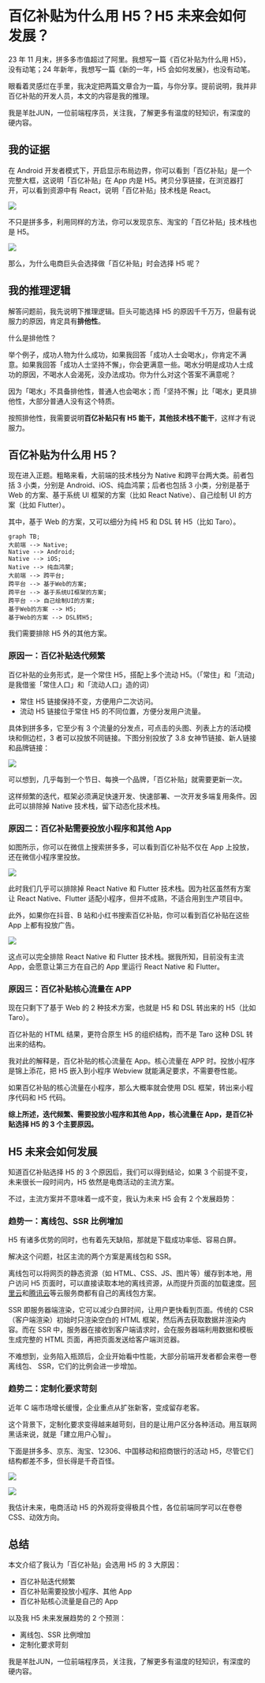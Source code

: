 # 百亿补贴为什么用 H5？H5 未来会如何发展？

23 年 11 月末，拼多多市值超过了阿里。我想写一篇《百亿补贴为什么用 H5》，没有动笔；24 年新年，我想写一篇《新的一年，H5 会如何发展》，也没有动笔。

眼看着灵感烂在手里，我决定把两篇文章合为一篇，与你分享。提前说明，我并非百亿补贴的开发人员，本文的内容是我的推理。

我是羊肚JUN，一位前端程序员，关注我，了解更多有温度的轻知识，有深度的硬内容。

## 我的证据

在 Android 开发者模式下，开启显示布局边界，你可以看到「百亿补贴」是一个完整大框，这说明「百亿补贴」在 App 内是 H5。拷贝分享链接，在浏览器打开，可以看到资源中有 React，说明「百亿补贴」技术栈是 React。

![](./img/pdd-stack.png)

不只是拼多多，利用同样的方法，你可以发现京东、淘宝的「百亿补贴」技术栈也是 H5。

![](./img/pdd-jd-taobao.png)

那么，为什么电商巨头会选择做「百亿补贴」时会选择 H5 呢？

## 我的推理逻辑

解答问题前，我先说明下推理逻辑。巨头可能选择 H5 的原因千千万万，但最有说服力的原因，肯定具有**排他性**。

什么是排他性？

举个例子，成功人物为什么成功，如果我回答「成功人士会喝水」，你肯定不满意。如果我回答「成功人士坚持不懈」，你会更满意一些。喝水分明是成功人士成功的原因，不喝水人会渴死，没办法成功。你为什么对这个答案不满意呢？

因为「喝水」不具备排他性，普通人也会喝水；而「坚持不懈」比「喝水」更具排他性，大部分普通人没有这个特质。

按照排他性，我需要说明**百亿补贴只有 H5 能干，其他技术栈不能干**，这样才有说服力。

## 百亿补贴为什么用 H5？

现在进入正题。粗略来看，大前端的技术栈分为 Native 和跨平台两大类。前者包括 3 小类，分别是 Android、iOS、纯血鸿蒙；后者也包括 3 小类，分别是基于 Web 的方案、基于系统 UI 框架的方案（比如 React Native）、自己绘制 UI 的方案（比如 Flutter）。

其中，基于 Web 的方案，又可以细分为纯 H5 和 DSL 转 H5（比如 Taro）。

```mermaid
graph TB;
大前端 --> Native;
Native --> Android;
Native --> iOS;
Native --> 纯血鸿蒙;
大前端 --> 跨平台;
跨平台 --> 基于Web的方案;
跨平台 --> 基于系统UI框架的方案;
跨平台 --> 自己绘制UI的方案;
基于Web的方案 --> H5;
基于Web的方案 --> DSL转H5;
```

我们需要排除 H5 外的其他方案。

### 原因一：百亿补贴迭代频繁

百亿补贴的业务形式，是一个常住 H5，搭配上多个流动 H5。（「常住」和「流动」是我借鉴「常住人口」和「流动人口」造的词）

- 常住 H5 链接保持不变，方便用户二次访问。
- 流动 H5 链接位于常住 H5 的不同位置，方便分发用户流量。

具体到拼多多，它至少有 3 个流量的分发点，可点击的头图、列表上方的活动模块和侧边栏，3 者可以投放不同链接。下图分别投放了 3.8 女神节链接、新人链接和品牌链接：

![](./img/pdd-activity.png)

可以想到，几乎每到一个节日、每换一个品牌，「百亿补贴」就需要更新一次。

这样频繁的迭代，框架必须满足快速开发、快速部署、一次开发多端复用条件。因此可以排除掉 Native 技术栈，留下动态化技术栈。

### 原因二：百亿补贴需要投放小程序和其他 App

如图所示，你可以在微信上搜索拼多多，可以看到百亿补贴不仅在 App 上投放，还在微信小程序里投放。

![](./img/pdd-wx.png)

此时我们几乎可以排除掉 React Native 和 Flutter 技术栈。因为社区虽然有方案让 React Native、Flutter 适配小程序，但并不成熟，不适合用到生产项目中。

此外，如果你在抖音、B 站和小红书搜索百亿补贴，你可以看到百亿补贴在这些 App 上都有投放广告。

![](./img/pdd-advertisement.png)

这点可以完全排除 React Native 和 Flutter 技术栈。据我所知，目前没有主流 App，会愿意让第三方在自己的 App 里运行 React Native 和 Flutter。

### 原因三：百亿补贴核心流量在 APP

现在只剩下了基于 Web 的 2 种技术方案，也就是 H5 和 DSL 转出来的 H5（比如 Taro）。

百亿补贴的 HTML 结果，更符合原生 H5 的组织结构，而不是 Taro 这种 DSL 转出来的结构。

我对此的解释是，百亿补贴的核心流量在 App。核心流量在 APP 时。投放小程序是锦上添花，把 H5 嵌入到小程序 Webview 就能满足要求，不需要卷性能。

如果百亿补贴的核心流量在小程序，那么大概率就会使用 DSL 框架，转出来小程序代码和 H5 代码。

**综上所述，迭代频繁、需要投放小程序和其他 App，核心流量在 App，是百亿补贴选择 H5 的 3 个主要原因。**

## H5 未来会如何发展

知道百亿补贴选择 H5 的 3 个原因后，我们可以得到结论，如果 3 个前提不变，未来很长一段时间内，H5 依然是电商活动的主流方案。

不过，主流方案并不意味着一成不变，我认为未来 H5 会有 2 个发展趋势：

### 趋势一：离线包、SSR 比例增加

H5 有诸多优势的同时，也有着先天缺陷，那就是下载成功率低、容易白屏。

解决这个问题，社区主流的两个方案是离线包和 SSR。

离线包可以将网页的静态资源（如 HTML、CSS、JS、图片等）缓存到本地，用户访问 H5 页面时，可以直接读取本地的离线资源，从而提升页面的加载速度。[阿里云](https://help.aliyun.com/document_detail/178947.html)和[腾讯云](https://cloud.tencent.com/document/product/1034/64737)等云服务商都有自己的离线包方案。

SSR 即服务器端渲染，它可以减少白屏时间，让用户更快看到页面。传统的 CSR（客户端渲染）初始时只渲染空白的 HTML 框架，然后再去获取数据并渲染内容。而在 SSR 中，服务器在接收到客户端请求时，会在服务器端利用数据和模板生成完整的 HTML 页面，再把页面发送给客户端浏览器。

不难想到，业务陷入瓶颈后，企业开始看中性能，大部分前端开发者都会来卷一卷离线包、 SSR，它们的比例会进一步增加。

### 趋势二：定制化要求苛刻

近年 C 端市场增长缓慢，企业重点从扩张新客，变成留存老客。

这个背景下，定制化要求变得越来越苛刻，目的是让用户区分各种活动。用互联网黑话来说，就是「建立用户心智」。

下面是拼多多、京东、淘宝、12306、中国移动和招商银行的活动 H5，尽管它们结构都差不多，但长得是千奇百怪。

![](./img/fluid.png)

![](./img/12306-yidong-zhaoshang.png)

我估计未来，电商活动 H5 的外观将变得极具个性，各位前端同学可以在卷卷 CSS、动效方向。

## 总结

本文介绍了我认为「百亿补贴」会选用 H5 的 3 大原因：

- 百亿补贴迭代频繁
- 百亿补贴需要投放小程序、其他 App
- 百亿补贴核心流量是自己的 App

以及我 H5 未来发展趋势的 2 个预测：

- 离线包、SSR 比例增加
- 定制化要求苛刻

我是羊肚JUN，一位前端程序员，关注我，了解更多有温度的轻知识，有深度的硬内容。
